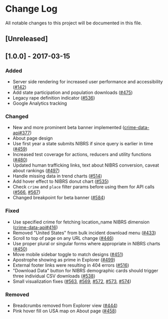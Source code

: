 # Change Log
All notable changes to this project will be documented in this file.

## [Unreleased]

## [1.0.0] - 2017-03-15
### Added
- Server side rendering for increased user performance and accessibility ([#142](https://github.com/18F/crime-data-explorer/issues/142))
- Add state participation and population downloads ([#475](https://github.com/18F/crime-data-explorer/pull/475))
- Legacy rape definition indicator ([#536](https://github.com/18F/crime-data-explorer/pull/536))
- Google Analytics tracking

### Changed
- New and more prominent beta banner implemented ([crime-data-api#377](https://github.com/18F/crime-data-api/issues/377))
- About page design
- Use first year a state submits NIBRS if since query is earlier in time ([#459](https://github.com/18F/crime-data-explorer/issues/459))
- Increased test coverage for actions, reducers and utility functions ([#480](https://github.com/18F/crime-data-explorer/pull/480))
- Updated human trafficking links, text about NIBRS conversion, caveat about rankings ([#497](https://github.com/18F/crime-data-explorer/pull/497))
- Handle missing data in trend charts ([#514](https://github.com/18F/crime-data-explorer/pull/514))
- Add hover effect to NIBRS donut chart ([#535](https://github.com/18F/crime-data-explorer/pull/535))
- Check `crime` and `place` filter params before using them for API calls ([#566](https://github.com/18F/crime-data-explorer/pull/566), [#567](https://github.com/18F/crime-data-explorer/pull/567))
- Changed breakpoint for beta banner ([#584](https://github.com/18F/crime-data-explorer/pull/584))

### Fixed
- Use specified crime for fetching location_name NIBRS dimension ([crime-data-api#416](https://github.com/18F/crime-data-api/issues/416))
- Removed "United States" from bulk incident download menu ([#433](https://github.com/18F/crime-data-explorer/issues/433))
- Scroll to top of page on any URL change ([#446](https://github.com/18F/crime-data-explorer/issues/446))
- Use proper plural or singular forms where appropriate in NIBRS charts ([#450](https://github.com/18F/crime-data-explorer/issues/450))
- Move mobile sidebar toggle to match designs ([#451](https://github.com/18F/crime-data-explorer/issues/451))
- Apostrophe showing as prime in Explorer ([#499](https://github.com/18F/crime-data-explorer/issues/499))
- External footer links were resulting in 404 errors ([#516](https://github.com/18F/crime-data-explorer/issues/516))
- "Download Data" button for NIBRS demographic cards should trigger three individual CSV downloads ([#538](https://github.com/18F/crime-data-explorer/issues/538))
- Small visualization fixes ([#563](https://github.com/18F/crime-data-explorer/issues/563), [#569](https://github.com/18F/crime-data-explorer/issues/569), [#572](https://github.com/18F/crime-data-explorer/issues/572), [#573](https://github.com/18F/crime-data-explorer/issues/573), [#574](https://github.com/18F/crime-data-explorer/issues/574))

### Removed
- Breadcrumbs removed from Explorer view ([#444](https://github.com/18F/crime-data-explorer/pull/444))
- Pink hover fill on USA map on About page ([#458](https://github.com/18F/crime-data-explorer/issues/458))
